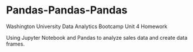 # Pandas-Pandas-Pandas
Washington University Data Analytics Bootcamp Unit 4 Homework

Using Jupyter Notebook and Pandas to analyze sales data and create data frames.  
